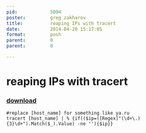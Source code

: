 ```yaml
---
pid:            5094
poster:         greg zakharov
title:          reaping IPs with tracert
date:           2014-04-20 15:17:05
format:         posh
parent:         0
parent:         0

---
```


# reaping IPs with tracert

### [download](5094.ps1)



```posh
#replace [host_name] for something like ya.ru
tracert [host_name] | % {if(($ip=([Regex]"(\d+\.){3}\d+").Match($_).Value) -ne ''){$ip}}
```
